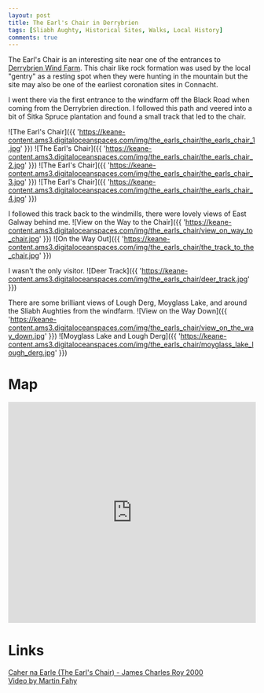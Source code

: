 ```yaml
---
layout: post
title: The Earl's Chair in Derrybrien
tags: [Sliabh Aughty, Historical Sites, Walks, Local History]
comments: true
---
```

The Earl's Chair is an interesting site near one of the entrances to [Derrybrien Wind Farm](https://www.agriland.ie/farming-news/derrybrien-wind-farm-how-it-all-went-wrong/). This chair like rock formation was used by the local "gentry" as a resting spot when they were hunting in the mountain but the site may also be one of the earliest coronation sites in Connacht.

I went there via the first entrance to the windfarm off the Black Road when coming from the Derrybrien direction. I followed this path and veered into a bit of Sitka Spruce plantation and found a small track that led to the chair.

![The Earl's Chair]({{ 'https://keane-content.ams3.digitaloceanspaces.com/img/the_earls_chair/the_earls_chair_1.jpg' }})
![The Earl's Chair]({{ 'https://keane-content.ams3.digitaloceanspaces.com/img/the_earls_chair/the_earls_chair_2.jpg' }})
![The Earl's Chair]({{ 'https://keane-content.ams3.digitaloceanspaces.com/img/the_earls_chair/the_earls_chair_3.jpg' }})
![The Earl's Chair]({{ 'https://keane-content.ams3.digitaloceanspaces.com/img/the_earls_chair/the_earls_chair_4.jpg' }})

I followed this track back to the windmills, there were lovely views of East Galway behind me.
![View on the Way to the Chair]({{ 'https://keane-content.ams3.digitaloceanspaces.com/img/the_earls_chair/view_on_way_to_chair.jpg' }})
![On the Way Out]({{ 'https://keane-content.ams3.digitaloceanspaces.com/img/the_earls_chair/the_track_to_the_chair.jpg' }})

I wasn't the only visitor.
![Deer Track]({{ 'https://keane-content.ams3.digitaloceanspaces.com/img/the_earls_chair/deer_track.jpg' }})

There are some brilliant views of Lough Derg, Moyglass Lake, and around the Sliabh Aughties from the windfarm. 
![View on the Way Down]({{ 'https://keane-content.ams3.digitaloceanspaces.com/img/the_earls_chair/view_on_the_way_down.jpg' }})
![Moyglass Lake and Lough Derg]({{ 'https://keane-content.ams3.digitaloceanspaces.com/img/the_earls_chair/moyglass_lake_lough_derg.jpg' }})

# Map
<iframe width="100%" width="600" height="450" frameborder="0" style="border:0" src="https://www.google.com/maps/embed/v1/place?q=53.098740,-8.574944&amp;key=AIzaSyBVNC6dbEIPRjV2os7cRJfSaEh7WLjx9ZQ&maptype=satellite"></iframe>

# Links
[Caher na Earle (The Earl's Chair) - James Charles Roy 2000](https://www.jstor.org/stable/25550230)  
[Video by Martin Fahy](https://www.facebook.com/permalink.php?story_fbid=790156011733973&id=322374765178769)
